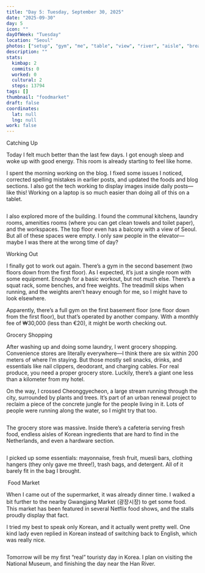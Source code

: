 ```yaml
---
title: "Day 5: Tuesday, September 30, 2025"
date: "2025-09-30"
day: 5
icon: ""
dayOfWeek: "Tuesday"
location: "Seoul"
photos: ["setup", "gym", "me", "table", "view", "river", "aisle", "bread", "ddm", "foodmarket"]
description: ""
stats:
  kimbap: 2
  commits: 0
  worked: 0
  cultural: 2
  steps: 13794
tags: []
thumbnail: "foodmarket"
draft: false
coordinates:
  lat: null
  lng: null
work: false
---
```

Catching Up

Today I felt much better than the last few days. I got enough sleep and woke up with good energy. This room is already starting to feel like home.

I spent the morning working on the blog. I fixed some issues I noticed, corrected spelling mistakes in earlier posts, and updated the foods and blog sections. I also got the tech working to display images inside daily posts—like this! Working on a laptop is so much easier than doing all of this on a tablet.

<Img setup desc="I can even add descriptions like this!">

I also explored more of the building. I found the communal kitchens, laundry rooms, amenities rooms (where you can get clean towels and toilet paper), and the workspaces. The top floor even has a balcony with a view of Seoul. But all of these spaces were empty. I only saw people in the elevator—maybe I was there at the wrong time of day?

Working Out

I finally got to work out again. There’s a gym in the second basement (two floors down from the first floor). As I expected, it’s just a single room with some equipment. Enough for a basic workout, but not much else. There’s a squat rack, some benches, and free weights. The treadmill skips when running, and the weights aren’t heavy enough for me, so I might have to look elsewhere.

Apparently, there’s a full gym on the first basement floor (one floor down from the first floor), but that’s operated by another company. With a monthly fee of ₩30,000 (less than €20), it might be worth checking out.

Grocery Shopping

After washing up and doing some laundry, I went grocery shopping. Convenience stores are literally everywhere—I think there are six within 200 meters of where I’m staying. But those mostly sell snacks, drinks, and essentials like nail clippers, deodorant, and charging cables. For real produce, you need a proper grocery store. Luckily, there’s a giant one less than a kilometer from my hotel.

On the way, I crossed Cheonggyecheon, a large stream running through the city, surrounded by plants and trees. It’s part of an urban renewal project to reclaim a piece of the concrete jungle for the people living in it. Lots of people were running along the water, so I might try that too.

<Img river>

The grocery store was massive. Inside there’s a cafeteria serving fresh food, endless aisles of Korean ingredients that are hard to find in the Netherlands, and even a hardware section.

<Img aisle desc="A whole aisle dedicated to just Gochujang. In a Dutch supermarket there’s usually just one option.">

I picked up some essentials: mayonnaise, fresh fruit, muesli bars, clothing hangers (they only gave me three!), trash bags, and detergent. All of it barely fit in the bag I brought.

<Img bread desc="'Brown' bread 😊">
Food Market

When I came out of the supermarket, it was already dinner time. I walked a bit further to the nearby Gwangjang Market (광장시장) to get some food. This market has been featured in several Netflix food shows, and the stalls proudly display that fact.

I tried my best to speak only Korean, and it actually went pretty well. One kind lady even replied in Korean instead of switching back to English, which was really nice.

<Img foodmarket desc="She even let me take a picture!">

Tomorrow will be my first “real” touristy day in Korea. I plan on visiting the National Museum, and finishing the day near the Han River.